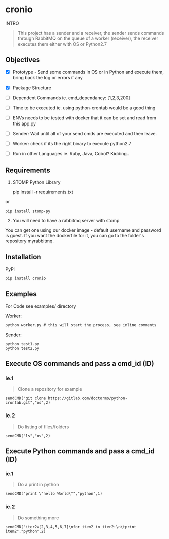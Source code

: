 # cronio

INTRO

>This project has a sender and a receiver, the sender sends commands through RabbitMQ on the queue of a worker (receiver), the receiver executes them either with OS or Python2.7

## Objectives

- [x] Prototype - Send some commands in OS or in Python and execute them, bring back the log or errors if any
- [x] Package Structure
- [ ] Dependent Commands ie. cmd_dependancy: [1,2,3,200]
- [ ] Time to be executed ie. using python-crontab would be a good thing
- [ ] ENVs needs to be tested with docker that it can be set and read from this app.py
- [ ] Sender: Wait until all of your send cmds are executed and then leave.
- [ ] Worker: check if its the right binary to execute python2.7
- [ ] Run in other Languages ie. Ruby, Java, Cobol? Kidding..


## Requirements

1. STOMP Python Library 

	pip install -r requirements.txt 

or 

	pip install stomp-py

2. You will need to have a rabbitmq server with stomp

You can get one using our docker image - default username and password is guest.
If you want the dockerfile for it, you can go to the folder's repository myrabbitmq.

## Installation 

PyPi

	pip install cronio



## Examples

For Code see examples/ directory
	
Worker:

	python worker.py # this will start the process, see inline comments


Sender:

	python test1.py
	python test2.py 

## Execute OS commands and pass a cmd_id (ID)

### ie.1
>Clone a repository for example

	sendCMD("git clone https://gitlab.com/doctormo/python-crontab.git","os",2)

### ie.2
>Do listing of files/folders 

	sendCMD("ls","os",2)

## Execute Python commands and pass a cmd_id (ID)

### ie.1
>Do a print in python

	sendCMD("print \"hello World\"","python",1)


### ie.2
>Do something more

	sendCMD("iter2=[2,3,4,5,6,7]\nfor item2 in iter2:\n\tprint item2","python",2)
